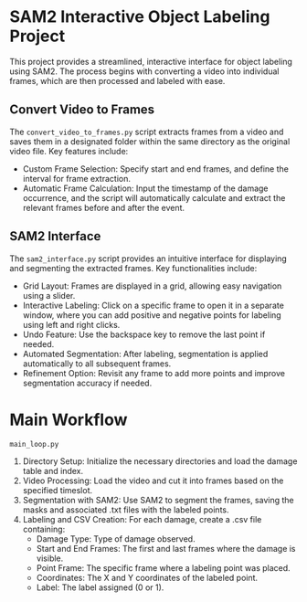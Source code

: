 # SAM2 Interactive Object Labeling Project
This project provides a streamlined, interactive interface for object labeling using SAM2. The process begins with converting a video into individual frames, which are then processed and labeled with ease.

## Convert Video to Frames
The ``convert_video_to_frames.py`` script extracts frames from a video and saves them in a designated folder within the same directory as the original video file. Key features include:

- Custom Frame Selection: Specify start and end frames, and define the interval for frame extraction.
- Automatic Frame Calculation: Input the timestamp of the damage occurrence, and the script will automatically calculate and extract the relevant frames before and after the event.

## SAM2 Interface
The ``sam2_interface.py`` script provides an intuitive interface for displaying and segmenting the extracted frames. Key functionalities include:

- Grid Layout: Frames are displayed in a grid, allowing easy navigation using a slider.
- Interactive Labeling: Click on a specific frame to open it in a separate window, where you can add positive and negative points for labeling using left and right clicks.
- Undo Feature: Use the backspace key to remove the last point if needed.
- Automated Segmentation: After labeling, segmentation is applied automatically to all subsequent frames.
- Refinement Option: Revisit any frame to add more points and improve segmentation accuracy if needed.

# Main Workflow
`main_loop.py`
1. Directory Setup: Initialize the necessary directories and load the damage table and index.
2. Video Processing: Load the video and cut it into frames based on the specified timeslot.
3. Segmentation with SAM2: Use SAM2 to segment the frames, saving the masks and associated .txt files with the labeled points.
4. Labeling and CSV Creation: For each damage, create a .csv file containing:
    - Damage Type: Type of damage observed.
    - Start and End Frames: The first and last frames where the damage is visible.
    - Point Frame: The specific frame where a labeling point was placed.
    - Coordinates: The X and Y coordinates of the labeled point.
    - Label: The label assigned (0 or 1).